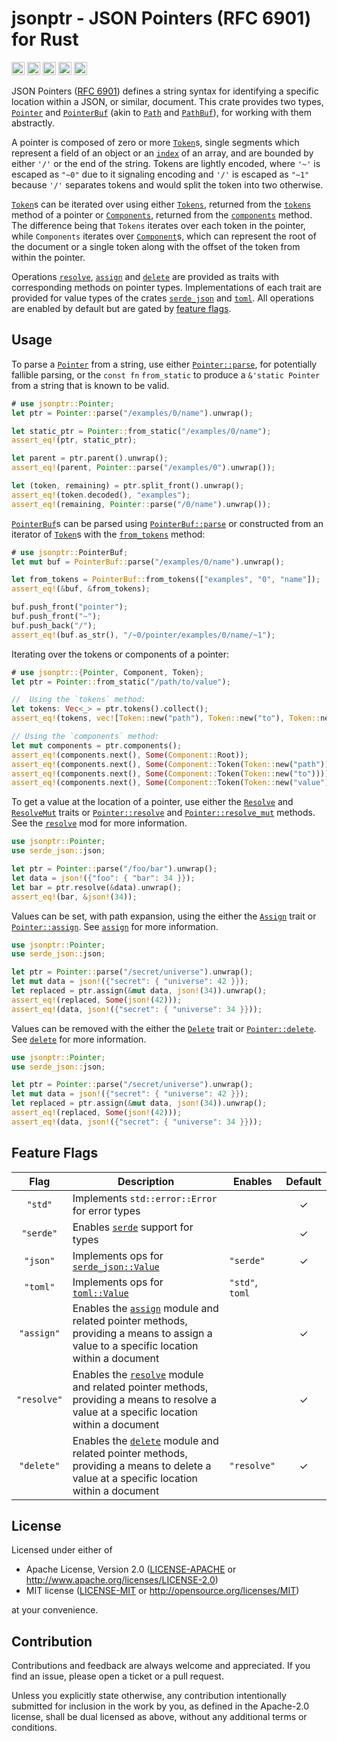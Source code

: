 <div class="rustdoc-hidden">

# jsonptr - JSON Pointers (RFC 6901) for Rust

</div>

[<img alt="github" src="https://img.shields.io/badge/github-chanced/jsonptr-62D1FC?style=for-the-badge&labelColor=777&logo=github" height="21">](https://github.com/chanced/jsonptr)
[<img alt="crates.io" src="https://img.shields.io/crates/v/jsonptr.svg?style=for-the-badge&color=fc8d62&logo=rust" height="21">](https://crates.io/crates/jsonptr)
[<img alt="docs.rs" src="https://img.shields.io/badge/docs.rs-jsonptr-f0f0f0?style=for-the-badge&labelColor=777&logo=docs.rs" height="21">](https://docs.rs/jsonptr)
[<img alt="build status" src="https://img.shields.io/github/actions/workflow/status/chanced/jsonptr/test.yml?branch=main&style=for-the-badge" height="21">](https://github.com/chanced/jsonptr/actions?query=branch%3Amain)
[<img alt="code coverage" src="https://img.shields.io/codecov/c/github/chanced/jsonptr?style=for-the-badge&color=CBB88D" height="21">](https://codecov.io/gh/chanced/jsonptr)

JSON Pointers ([RFC 6901](https://datatracker.ietf.org/doc/html/rfc6901))
defines a string syntax for identifying a specific location within a JSON, or
similar, document. This crate provides two types, [`Pointer`] and [`PointerBuf`]
(akin to [`Path`] and [`PathBuf`]), for working with them abstractly.

A pointer is composed of zero or more [`Token`]s, single segments which
represent a field of an object or an [`index`] of an array, and are bounded by
either `'/'` or the end of the string. Tokens are lightly encoded, where `'~'`
is escaped as `"~0"` due to it signaling encoding and `'/'` is escaped as `"~1"`
because `'/'` separates tokens and would split the token into two otherwise.

[`Token`]s can be iterated over using either [`Tokens`], returned from the
[`tokens`] method of a pointer or [`Components`], returned from the
[`components`] method. The difference being that `Tokens` iterates over each
token in the pointer, while `Components` iterates over [`Component`]s, which can
represent the root of the document or a single token along with the offset of
the token from within the pointer.

Operations [`resolve`], [`assign`] and [`delete`] are provided as traits with
corresponding methods on pointer types. Implementations of each trait are
provided for value types of the crates [`serde_json`] and [`toml`]. All
operations are enabled by default but are gated by [feature
flags](#feature-flags).

## Usage

To parse a [`Pointer`] from a string, use either [`Pointer::parse`], for
potentially fallible parsing, or the `const fn` `from_static` to produce a
`&'static Pointer` from a string that is known to be valid.

```rust
# use jsonptr::Pointer;
let ptr = Pointer::parse("/examples/0/name").unwrap();

let static_ptr = Pointer::from_static("/examples/0/name");
assert_eq!(ptr, static_ptr);

let parent = ptr.parent().unwrap();
assert_eq!(parent, Pointer::parse("/examples/0").unwrap());

let (token, remaining) = ptr.split_front().unwrap();
assert_eq!(token.decoded(), "examples");
assert_eq!(remaining, Pointer::parse("/0/name").unwrap());
```

[`PointerBuf`]s can be parsed using [`PointerBuf::parse`] or constructed from an
iterator of [`Token`]s with the [`from_tokens`] method:

```rust
# use jsonptr::PointerBuf;
let mut buf = PointerBuf::parse("/examples/0/name").unwrap();

let from_tokens = PointerBuf::from_tokens(["examples", "0", "name"]);
assert_eq!(&buf, &from_tokens);

buf.push_front("pointer");
buf.push_front("~");
buf.push_back("/");
assert_eq!(buf.as_str(), "/~0/pointer/examples/0/name/~1");
```

Iterating over the tokens or components of a pointer:

```rust
# use jsonptr::{Pointer, Component, Token};
let ptr = Pointer::from_static("/path/to/value");

//  Using the `tokens` method:
let tokens: Vec<_> = ptr.tokens().collect();
assert_eq!(tokens, vec![Token::new("path"), Token::new("to"), Token::new("value")]);

// Using the `components` method:
let mut components = ptr.components();
assert_eq!(components.next(), Some(Component::Root));
assert_eq!(components.next(), Some(Component::Token(Token::new("path"))));
assert_eq!(components.next(), Some(Component::Token(Token::new("to"))));
assert_eq!(components.next(), Some(Component::Token(Token::new("value"))));
```

To get a value at the location of a pointer, use either the [`Resolve`] and
[`ResolveMut`] traits or [`Pointer::resolve`] and [`Pointer::resolve_mut`]
methods. See the [`resolve`] mod for more information.

```rust
use jsonptr::Pointer;
use serde_json::json;

let ptr = Pointer::parse("/foo/bar").unwrap();
let data = json!({"foo": { "bar": 34 }});
let bar = ptr.resolve(&data).unwrap();
assert_eq!(bar, &json!(34));
```

Values can be set, with path expansion, using the either the [`Assign`] trait or
[`Pointer::assign`]. See [`assign`] for more information.

```rust
use jsonptr::Pointer;
use serde_json::json;

let ptr = Pointer::parse("/secret/universe").unwrap();
let mut data = json!({"secret": { "universe": 42 }});
let replaced = ptr.assign(&mut data, json!(34)).unwrap();
assert_eq!(replaced, Some(json!(42)));
assert_eq!(data, json!({"secret": { "universe": 34 }}));
```

Values can be removed with the either the [`Delete`] trait or
[`Pointer::delete`]. See [`delete`] for more information.

```rust
use jsonptr::Pointer;
use serde_json::json;

let ptr = Pointer::parse("/secret/universe").unwrap();
let mut data = json!({"secret": { "universe": 42 }});
let replaced = ptr.assign(&mut data, json!(34)).unwrap();
assert_eq!(replaced, Some(json!(42)));
assert_eq!(data, json!({"secret": { "universe": 34 }}));
```

## Feature Flags

|    Flag     | Description                                                                                                                               | Enables         | Default |
| :---------: | ----------------------------------------------------------------------------------------------------------------------------------------- | --------------- | :-----: |
|   `"std"`   | Implements `std::error::Error` for error types                                                                                            |                 |    ✓    |
|  `"serde"`  | Enables [`serde`] support for types                                                                                                       |                 |    ✓    |
|  `"json"`   | Implements ops for [`serde_json::Value`]                                                                                                  | `"serde"`       |    ✓    |
|  `"toml"`   | Implements ops for [`toml::Value`]                                                                                                        | `"std"`, `toml` |         |
| `"assign"`  | Enables the [`assign`] module and related pointer methods, providing a means to assign a value to a specific location within a document   |                 |    ✓    |
| `"resolve"` | Enables the [`resolve`] module and related pointer methods, providing a means to resolve a value at a specific location within a document |                 |    ✓    |
| `"delete"`  | Enables the [`delete`] module and related pointer methods, providing a means to delete a value at a specific location within a document   | `"resolve"`     |    ✓    |

<div class="rustdoc-hidden">

## License

Licensed under either of

-   Apache License, Version 2.0
    ([LICENSE-APACHE](LICENSE-APACHE) or http://www.apache.org/licenses/LICENSE-2.0)
-   MIT license
    ([LICENSE-MIT](LICENSE-MIT) or http://opensource.org/licenses/MIT)

at your convenience.

## Contribution

Contributions and feedback are always welcome and appreciated. If you find an
issue, please open a ticket or a pull request.

Unless you explicitly state otherwise, any contribution intentionally submitted
for inclusion in the work by you, as defined in the Apache-2.0 license, shall be
dual licensed as above, without any additional terms or conditions.

[LICENSE-APACHE]: LICENSE-APACHE
[LICENSE-MIT]: LICENSE-MIT

</div>

[`Pointer::components`]: https://docs.rs/jsonptr/latest/jsonptrstruct.Pointer.html#method.components
[`Pointer::tokens`]: https://docs.rs/jsonptr/latest/jsonptrstruct.Pointer.html#method.tokens
[`Pointer`]: https://docs.rs/jsonptr/latest/jsonptr/struct.Pointer.html
[`Pointer::parse`]: https://docs.rs/jsonptr/latest/jsonptr/struct.Pointer.html#method.parse
[`Pointer::resolve`]: https://docs.rs/jsonptr/latest/jsonptr/struct.Pointer.html#method.resolve
[`Pointer::resolve_mut`]: https://docs.rs/jsonptr/latest/jsonptr/struct.Pointer.html#method.resolve_mut
[`Pointer::assign`]: https://docs.rs/jsonptr/latest/jsonptr/struct.Pointer.html#method.assign
[`Pointer::delete`]: https://docs.rs/jsonptr/latest/jsonptr/struct.Pointer.html#method.delete
[`PointerBuf::parse`]: https://docs.rs/jsonptr/latest/jsonptr/struct.PointerBuf.html#method.parse
[`from_tokens`]: https://docs.rs/jsonptr/latest/jsonptr/struct.PointerBuf.html#method.from_tokens
[`PointerBuf`]: https://docs.rs/jsonptr/latest/jsonptr/struct.PointerBuf.html
[`Token`]: https://docs.rs/jsonptr/latest/jsonptr/struct.Token.html
[`Tokens`]: https://docs.rs/jsonptr/latest/jsonptr/struct.Tokens.html
[`Components`]: https://docs.rs/jsonptr/latest/jsonptr/struct.Components.html
[`Component`]: https://docs.rs/jsonptr/latest/jsonptr/enum.Component.html
[`index`]: https://docs.rs/jsonptr/latest/jsonptr/index/index.html
[`tokens`]: https://docs.rs/jsonptr/latest/jsonptr/struct.Pointer.html#method.tokens
[`components`]: https://docs.rs/jsonptr/latest/jsonptr/struct.Pointer.html#method.components
[`resolve`]: https://docs.rs/jsonptr/latest/jsonptr/resolve/index.html
[`assign`]: https://docs.rs/jsonptr/latest/jsonptr/assign/index.html
[`delete`]: https://docs.rs/jsonptr/latest/jsonptr/delete/index.html
[`Resolve`]: https://docs.rs/jsonptr/latest/jsonptr/resolve/trait.Resolve.html
[`ResolveMut`]: https://docs.rs/jsonptr/latest/jsonptr/resolve/trait.ResolveMut.html
[`Assign`]: https://docs.rs/jsonptr/latest/jsonptr/assign/trait.Assign.html
[`Delete`]: https://docs.rs/jsonptr/latest/jsonptr/delete/trait.Delete.html
[`serde`]: https://docs.rs/serde/1.0/serde/index
[`serde_json`]: https://docs.rs/serde_json/1.0/serde_json/enum.Value.html
[`serde_json::Value`]: https://docs.rs/serde_json/1.0/serde_json/enum.Value.html
[`toml`]: https://docs.rs/toml/0.8/toml/enum.Value.html
[`toml::Value`]: https://docs.rs/toml/0.8/toml/enum.Value.html
[`Path`]: https://doc.rust-lang.org/std/path/struct.Path.html
[`PathBuf`]: https://doc.rust-lang.org/std/path/struct.PathBuf.html
